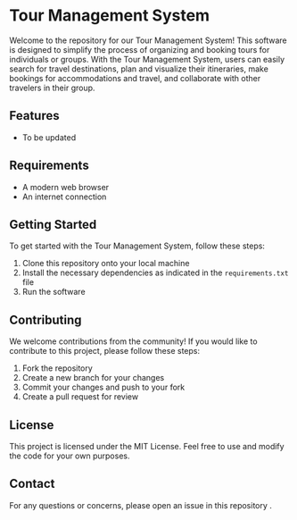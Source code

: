 # Tour Management System

Welcome to the repository for our Tour Management System! This software is designed to simplify the process of organizing and booking tours for individuals or groups. With the Tour Management System, users can easily search for travel destinations, plan and visualize their itineraries, make bookings for accommodations and travel, and collaborate with other travelers in their group.

## Features

- To be updated 


## Requirements

- A modern web browser
- An internet connection

## Getting Started

To get started with the Tour Management System, follow these steps:

1. Clone this repository onto your local machine
2. Install the necessary dependencies as indicated in the `requirements.txt` file
3. Run the software 


## Contributing

We welcome contributions from the community! If you would like to contribute to this project, please follow these steps:

1. Fork the repository
2. Create a new branch for your changes
3. Commit your changes and push to your fork
4. Create a pull request for review

## License

This project is licensed under the MIT License. Feel free to use and modify the code for your own purposes.

## Contact

For any questions or concerns, please open an issue in this repository .
